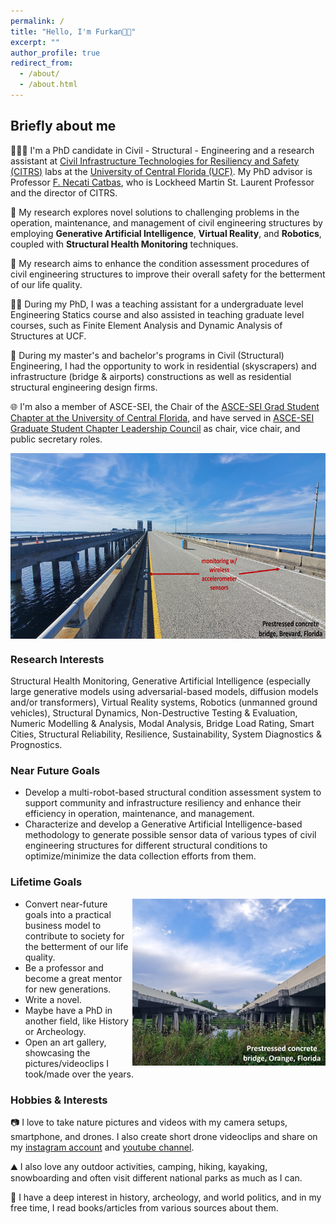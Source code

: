 ```yaml
---
permalink: /
title: "Hello, I'm Furkan👋🏼"
excerpt: ""
author_profile: true
redirect_from: 
  - /about/
  - /about.html
---
```


## Briefly about me
👨🏻‍💻 I'm a PhD candidate in Civil - Structural - Engineering and a research assistant at [Civil Infrastructure Technologies for Resiliency and Safety (CITRS)](https://www.cece.ucf.edu/citrs/) labs at the [University of Central Florida (UCF)](https://www.ucf.edu/). My PhD advisor is Professor [F. Necati Catbas](https://www.cece.ucf.edu/catbas/), who is Lockheed Martin St. Laurent Professor and the director of CITRS.

📖 My research explores novel solutions to challenging problems in the operation, maintenance, and management of civil engineering structures by employing **Generative Artificial Intelligence**, **Virtual Reality**, and **Robotics**, coupled with **Structural Health Monitoring** techniques.

🎯 My research aims to enhance the condition assessment procedures of civil engineering structures to improve their overall safety for the betterment of our life quality.

👨‍🏫 During my PhD, I was a teaching assistant for a undergraduate level Engineering Statics course and also assisted in teaching graduate level courses, such as Finite Element Analysis and Dynamic Analysis of Structures at UCF.

👷 During my master's and bachelor's programs in Civil (Structural) Engineering, I had the opportunity to work in residential (skyscrapers) and infrastructure (bridge & airports) constructions as well as residential structural engineering design firms.

🌐 I'm also a member of ASCE-SEI, the Chair of the [ASCE-SEI Grad Student Chapter at the University of Central Florida](https://www.linkedin.com/company/sei-ucf/?viewAsMember=true), and have served in [ASCE-SEI Graduate Student Chapter Leadership Council](https://www.asce.org/communities/institutes-and-technical-groups/structural-engineering-institute/local-chapters) as chair, vice chair, and public secretary roles.

<img align="center" width="628" height="297" src="/images/bridge 2.jpg">

### Research Interests
Structural Health Monitoring, Generative Artificial Intelligence (especially large generative models using adversarial-based models, diffusion models and/or transformers), Virtual Reality systems, Robotics (unmanned ground vehicles), Structural Dynamics, Non-Destructive Testing & Evaluation, Numeric Modelling & Analysis, Modal Analysis, Bridge Load Rating, Smart Cities, Structural Reliability, Resilience, Sustainability, System Diagnostics & Prognostics.

### Near Future Goals
- Develop a multi-robot-based structural condition assessment system to support community and infrastructure resiliency and enhance their efficiency in operation, maintenance, and management.
- Characterize and develop a Generative Artificial Intelligence-based methodology to generate possible sensor data of various types of civil engineering structures for different structural conditions to optimize/minimize the data collection efforts from them.

### Lifetime Goals
<img align="right" width="309" height="267" src="/images/bridge.jpg">

- Convert near-future goals into a practical business model to contribute to society for the betterment of our life quality.
- Be a professor and become a great mentor for new generations.  
- Write a novel.
- Maybe have a PhD in another field, like History or Archeology.
- Open an art gallery, showcasing the pictures/videoclips I took/made over the years.

### Hobbies & Interests
📷 I love to take nature pictures and videos with my camera setups, smartphone, and drones. I also create short drone videoclips and share on my [instagram account](https://www.instagram.com/furkanllci/) and [youtube channel](https://www.youtube.com/@furkan-luleci).

⛰️ I also love any outdoor activities, camping, hiking, kayaking, snowboarding and often visit different national parks as much as I can.

📘 I have a deep interest in history, archeology, and world politics, and in my free time, I read books/articles from various sources about them. 

